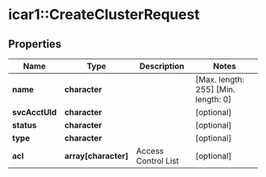# icar1::CreateClusterRequest


## Properties
Name | Type | Description | Notes
------------ | ------------- | ------------- | -------------
**name** | **character** |  | [Max. length: 255] [Min. length: 0] 
**svcAcctUId** | **character** |  | [optional] 
**status** | **character** |  | [optional] 
**type** | **character** |  | [optional] 
**acl** | **array[character]** | Access Control List | [optional] 



